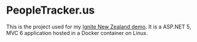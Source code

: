 # PeopleTracker.us
This is the project used for my [Ignite New Zealand demo](https://channel9.msdn.com/Events/Ignite/Microsoft-Ignite-New-Zealand-2015/M348). It is a ASP.NET 5, MVC 6 application hosted in a Docker container on Linux.

